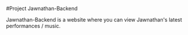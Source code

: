 #Project Jawnathan-Backend

Jawnathan-Backend is a website where you can view Jawnathan's latest performances / music.